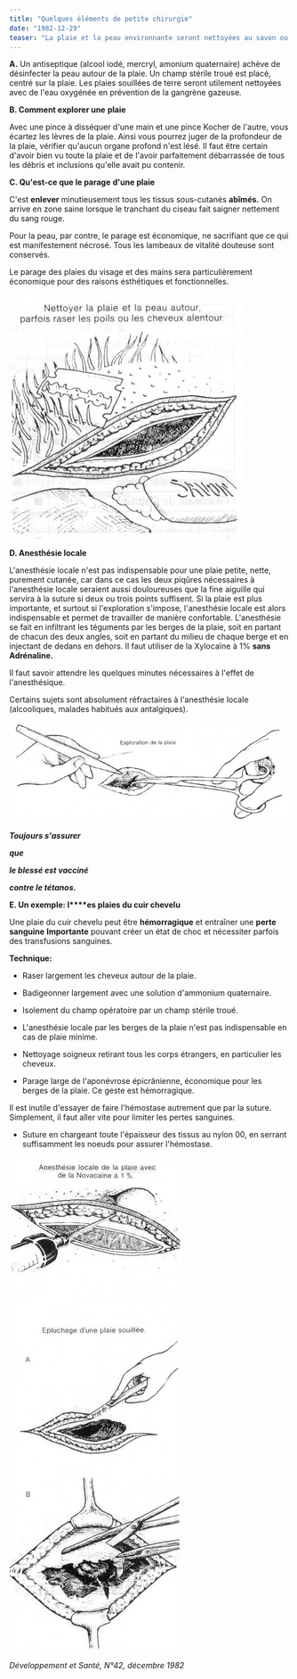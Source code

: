 ```yaml
---
title: "Quelques éléments de petite chirurgie"
date: "1982-12-29"
teaser: "La plaie et la peau environnante seront nettoyées au savon ou au sérum physiologique et détergées à l'alcool ou à l'éther. La plaie peut être brossée avec une brosse stérile pour la débarrasser des fragments de graviers ou de goudrons. Un rasage discret dégagera si besoin la région des poils ou cheveux qui gêneraient l'exploration et la suture."
---
```


**A.** Un antiseptique (alcool iodé, mercryl, amonium quaternaire) achève de désinfecter la peau autour de la plaie. Un champ stérile troué est placé, centré sur la plaie. Les plaies souillées de terre seront utilement nettoyées avec de l'eau oxygénée en prévention de la gangrène gazeuse.

**B. Comment explorer une** **plaie**

Avec une pince à disséquer d'une main et une pince Kocher de l'autre, vous écartez les lèvres de la plaie. Ainsi vous pourrez juger de la profondeur de la plaie, vérifier qu'aucun organe profond n'est lésé. Il faut être certain d'avoir bien vu toute la plaie et de l'avoir parfaitement débarrassée de tous les débris et inclusions qu'elle avait pu contenir.

**C. Qu'est-ce que le parage** **d'une plaie**

C'est **enlever** minutieusement tous les tissus sous-cutanés **abîmés.** On arrive en zone saine lorsque le tranchant du ciseau fait saigner nettement du sang rouge.

Pour la peau, par contre, le parage est économique, ne sacrifiant que ce qui est manifestement nécrosé. Tous les lambeaux de vitalité douteuse sont conservés.

Le parage des plaies du visage et des mains sera particulièrement économique pour des raisons esthétiques et fonctionnelles.

![](i60-1.jpg)


**D. Anesthésie locale**

L'anesthésie locale n'est pas indispensable pour une plaie petite, nette, purement cutanée, car dans ce cas les deux piqûres nécessaires à l'anesthésie locale seraient aussi douloureuses que la fine aiguille qui servira à la suture si deux ou trois points suffisent. Si la plaie est plus importante, et surtout si l'exploration s'impose, l'anesthésie locale est alors indispensable et permet de travailler de manière confortable. L'anesthésie se fait en infiltrant les téguments par les berges de la plaie, soit en partant de chacun des deux angles, soit en partant du milieu de chaque berge et en injectant de dedans en dehors. Il faut utiliser de la Xylocaïne à 1% **sans Adrénaline.**

Il faut savoir attendre les quelques minutes nécessaires à l'effet de l'anesthésique.

Certains sujets sont absolument réfractaires à l'anesthésie locale (alcooliques, malades habitués aux antalgiques).

![](i60-2.jpg)


**_Toujours s'assurer_**

**_que_**

**_le blessé est vacciné_**

**_contre le tétanos._**

**E. Un exemple: l****es plaies du cuir chevelu**

Une plaie du cuir chevelu peut être **hémorragique** et entraîner une **perte sanguine** **Importante** pouvant créer un état de choc et nécessiter parfois des transfusions sanguines.

**Technique:**

*   Raser largement les cheveux autour de la plaie.

*   Badigeonner largement avec une solution d'ammonium quaternaire.

*   Isolement du champ opératoire par un champ stérile troué.

*   L'anesthésie locale par les berges de la plaie n'est pas indispensable en cas de plaie minime.

*   Nettoyage soigneux retirant tous les corps étrangers, en particulier les cheveux.

*   Parage large de l'aponévrose épicrânienne, économique pour les berges de la plaie. Ce geste est hémorragique.

Il est inutile d'essayer de faire l'hémostase autrement que par la suture. Simplement, il faut aller vite pour limiter les pertes sanguines.

*   Suture en chargeant toute l'épaisseur des tissus au nylon 00, en serrant suffisamment les noeuds pour assurer l'hémostase.

![](i60-3.jpg)


_Développement et Santé, N°42, décembre 1982_